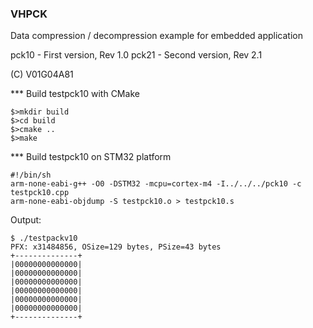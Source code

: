 ### VHPCK

Data compression / decompression example for embedded application

pck10 - First version, Rev 1.0
pck21 - Second version, Rev 2.1

(C) V01G04A81

*** Build testpck10 with CMake

```
$>mkdir build
$>cd build
$>cmake ..
$>make
```


*** Build testpck10 on STM32 platform
```
#!/bin/sh
arm-none-eabi-g++ -O0 -DSTM32 -mcpu=cortex-m4 -I../../../pck10 -c testpck10.cpp
arm-none-eabi-objdump -S testpck10.o > testpck10.s
```

Output:
```
$ ./testpackv10
PFX: x31484856, OSize=129 bytes, PSize=43 bytes
+--------------+
|00000000000000|
|00000000000000|
|00000000000000|
|00000000000000|
|00000000000000|
|00000000000000|
+--------------+
```
